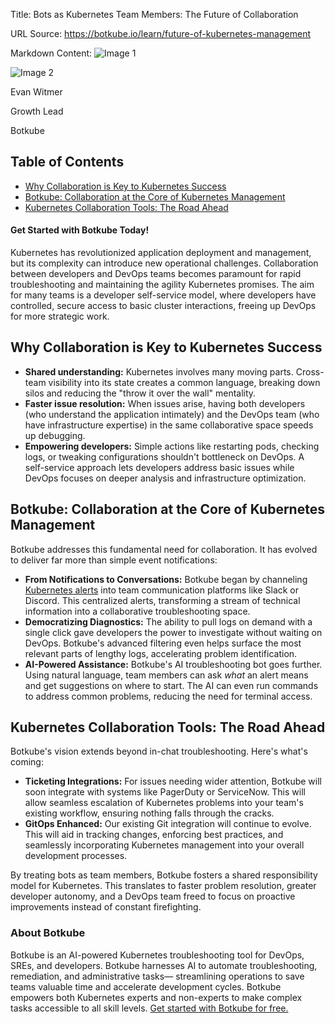 Title: Bots as Kubernetes Team Members: The Future of Collaboration

URL Source: https://botkube.io/learn/future-of-kubernetes-management

Markdown Content:
![Image 1](https://cdn.prod.website-files.com/634fabb21508d6c9db9bc46f/6635559da44c248cc404c007_Botkube%20BLOG%20Thumbnail.png)

![Image 2](https://cdn.prod.website-files.com/634fabb21508d6c9db9bc46f/64a86fdda4d8d06ce598598e_evan%20image.jpg)

Evan Witmer

Growth Lead

Botkube

Table of Contents
-----------------

*   [Why Collaboration is Key to Kubernetes Success](https://botkube.io/learn/future-of-kubernetes-management#why-collaboration-is-key-to-kubernetes-success)
*   [Botkube: Collaboration at the Core of Kubernetes Management](https://botkube.io/learn/future-of-kubernetes-management#botkube-collaboration-at-the-core-of-kubernetes-management)
*   [Kubernetes Collaboration Tools: The Road Ahead](https://botkube.io/learn/future-of-kubernetes-management#kubernetes-collaboration-tools-the-road-ahead)

#### Get Started with Botkube Today!

Kubernetes has revolutionized application deployment and management, but its complexity can introduce new operational challenges. Collaboration between developers and DevOps teams becomes paramount for rapid troubleshooting and maintaining the agility Kubernetes promises. The aim for many teams is a developer self-service model, where developers have controlled, secure access to basic cluster interactions, freeing up DevOps for more strategic work.

**Why Collaboration is Key to Kubernetes Success**
--------------------------------------------------

*   **Shared understanding:** Kubernetes involves many moving parts. Cross-team visibility into its state creates a common language, breaking down silos and reducing the "throw it over the wall" mentality.
*   **Faster issue resolution:** When issues arise, having both developers (who understand the application intimately) and the DevOps team (who have infrastructure expertise) in the same collaborative space speeds up debugging.
*   **Empowering developers:** Simple actions like restarting pods, checking logs, or tweaking configurations shouldn't bottleneck on DevOps. A self-service approach lets developers address basic issues while DevOps focuses on deeper analysis and infrastructure optimization.

**Botkube: Collaboration at the Core of Kubernetes Management**
---------------------------------------------------------------

Botkube addresses this fundamental need for collaboration. It has evolved to deliver far more than simple event notifications:

*   **From Notifications to Conversations:** Botkube began by channeling [Kubernetes alerts](https://botkube.io/learn/turning-kubernetes-k8s-alerts-into-k8s-notifications) into team communication platforms like Slack or Discord. This centralized alerts, transforming a stream of technical information into a collaborative troubleshooting space.
*   **Democratizing Diagnostics:** The ability to pull logs on demand with a single click gave developers the power to investigate without waiting on DevOps. Botkube's advanced filtering even helps surface the most relevant parts of lengthy logs, accelerating problem identification.
*   **AI-Powered Assistance:** Botkube's AI troubleshooting bot goes further. Using natural language, team members can ask _what_ an alert means and get suggestions on where to start. The AI can even run commands to address common problems, reducing the need for terminal access.

**Kubernetes Collaboration Tools: The Road Ahead**
--------------------------------------------------

Botkube's vision extends beyond in-chat troubleshooting. Here's what's coming:

*   **Ticketing Integrations:** For issues needing wider attention, Botkube will soon integrate with systems like PagerDuty or ServiceNow. This will allow seamless escalation of Kubernetes problems into your team's existing workflow, ensuring nothing falls through the cracks.
*   **GitOps Enhanced:** Our existing Git integration will continue to evolve. This will aid in tracking changes, enforcing best practices, and seamlessly incorporating Kubernetes management into your overall development processes.

By treating bots as team members, Botkube fosters a shared responsibility model for Kubernetes. This translates to faster problem resolution, greater developer autonomy, and a DevOps team freed to focus on proactive improvements instead of constant firefighting.

### About Botkube

Botkube is an AI-powered Kubernetes troubleshooting tool for DevOps, SREs, and developers. Botkube harnesses AI to automate troubleshooting, remediation, and administrative tasks— streamlining operations to save teams valuable time and accelerate development cycles. Botkube empowers both Kubernetes experts and non-experts to make complex tasks accessible to all skill levels. [Get started with Botkube for free.](https://app.botkube.io/)
